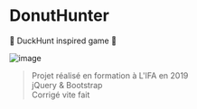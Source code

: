 # DonutHunter
🍩 DuckHunt inspired game 🍩

![image](https://user-images.githubusercontent.com/56537238/206858402-e728a051-2657-484e-8887-42f30be412d8.png)

> Projet réalisé en formation à L'IFA en 2019   
> jQuery & Bootstrap   
> Corrigé vite fait   
